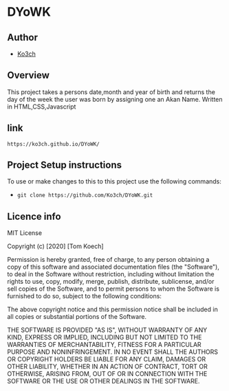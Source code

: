# DYoWK

## Author
- [Ko3ch](https://github.com/Ko3ch)

## Overview 
This project takes a persons date,month and year of birth and returns the day of the week the user was born
by assigning one an Akan Name.
Written in HTML,CSS,Javascript

## link
`https://ko3ch.github.io/DYoWK/`

## Project Setup instructions
To use or make changes to this to this project use the following commands:

- `git clone https://github.com/Ko3ch/DYoWK.git`

## Licence info

MIT License

Copyright (c) [2020] [Tom Koech]

Permission is hereby granted, free of charge, to any person obtaining a copy
of this software and associated documentation files (the "Software"), to deal
in the Software without restriction, including without limitation the rights
to use, copy, modify, merge, publish, distribute, sublicense, and/or sell
copies of the Software, and to permit persons to whom the Software is
furnished to do so, subject to the following conditions:

The above copyright notice and this permission notice shall be included in all
copies or substantial portions of the Software.

THE SOFTWARE IS PROVIDED "AS IS", WITHOUT WARRANTY OF ANY KIND, EXPRESS OR
IMPLIED, INCLUDING BUT NOT LIMITED TO THE WARRANTIES OF MERCHANTABILITY,
FITNESS FOR A PARTICULAR PURPOSE AND NONINFRINGEMENT. IN NO EVENT SHALL THE
AUTHORS OR COPYRIGHT HOLDERS BE LIABLE FOR ANY CLAIM, DAMAGES OR OTHER
LIABILITY, WHETHER IN AN ACTION OF CONTRACT, TORT OR OTHERWISE, ARISING FROM,
OUT OF OR IN CONNECTION WITH THE SOFTWARE OR THE USE OR OTHER DEALINGS IN THE
SOFTWARE.
